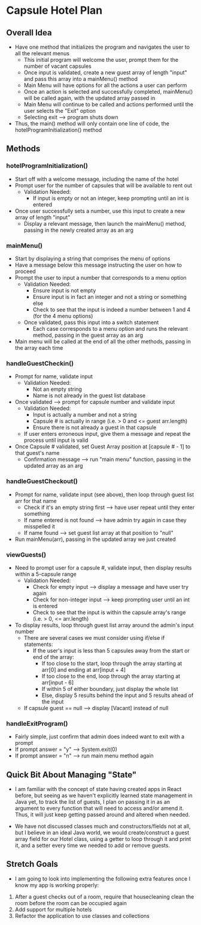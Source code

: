 # Capsule Hotel Plan
## Overall Idea
* Have one method that initializes the program and navigates the user to all the relevant menus
  * This initial program will welcome the user, prompt them for the number of vacant capsules 
  * Once input is validated, create a new guest array of length "input" and pass this array into a mainMenu() method
  * Main Menu will have options for all the actions a user can perform
  * Once an action is selected and successfully completed, mainMenu() will be called again, with the updated array passed in
  * Main Menu will continue to be called and actions performed until the user selects the "Exit" option
  * Selecting exit --> program shuts down
* Thus, the main() method will only contain one line of code, the hotelProgramInitialization() method

## Methods

### hotelProgramInitialization()
* Start off with a welcome message, including the name of the hotel
* Prompt user for the number of capsules that will be available to rent out
  * Validation Needed:
    * If input is empty or not an integer, keep prompting until an int is entered
* Once user successfully sets a number, use this input to create a new array of length "input"
  * Display a relevant message, then launch the mainMenu() method, passing in the newly created array as an arg

### mainMenu()
* Start by displaying a string that comprises the menu of options
* Have a message below this message instructing the user on how to proceed
* Prompt the user to input a number that corresponds to a menu option
  * Validation Needed:
      * Ensure input is not empty
      * Ensure input is in fact an integer and not a string or something else
      * Check to see that the input is indeed a number between 1 and 4 (for the 4 menu options)
  * Once validated, pass this input into a switch statement
    * Each case corresponds to a menu option and runs the relevant method, passing in the guest array as an arg
* Main menu will be called at the end of all the other methods, passing in the array each time

### handleGuestCheckin()
* Prompt for name, validate input
    * Validation Needed:
        * Not an empty string
        * Name is not already in the guest list database
* Once validated --> prompt for capsule number and validate input
  * Validation Needed:
    * Input is actually a number and not a string
    * Capsule # is actually in range (i.e. > 0 and <= guest arr.length)
    * Ensure there is not already a guest in that capsule
  * If user enters erroneous input, give them a message and repeat the process until input is valid
* Once Capsule # validated, set Guest Array position at [capsule # - 1] to that guest's name
  * Confirmation message --> run "main menu" function, passing in the updated array as an arg
  
### handleGuestCheckout()
* Prompt for name, validate input (see above), then loop through guest list arr for that name
  * Check if it's an empty string first --> have user repeat until they enter something
  * If name entered is not found --> have admin try again in case they misspelled it 
  * If name found --> set guest list array at that position to "null"
* Run mainMenu(arr), passing in the updated array we just created
      
### viewGuests() 
* Need to prompt user for a capsule #, validate input, then display results within a 5-capsule range
  * Validation Needed:
    * Check for empty input --> display a message and have user try again
    * Check for non-integer input --> keep prompting user until an int is entered
    * Check to see that the input is within the capsule array's range (i.e. > 0, <= arr.length)
* To display results, loop through guest list array around the admin's input number
  * There are several cases we must consider using if/else if statements:
    * If the user's input is less than 5 capsules away from the start or end of the array:
      * If too close to the start, loop through the array starting at arr[0] and ending at arr[input + 4]
      * If too close to the end, loop through the array starting at arr[input - 6]
      * If within 5 of either boundary, just display the whole list
      * Else, display 5 results behind the input and 5 results ahead of the input
  * If capsule guest == null --> display [Vacant] instead of null

### handleExitProgram()
* Fairly simple, just confirm that admin does indeed want to exit with a prompt 
* If prompt answer = "y" --> System.exit(0)
* If prompt answer = "n" --> run main menu method again

## Quick Bit About Managing "State"
* I am familiar with the concept of state having created apps in React before, but seeing as we haven't
explicitly learned state management in Java yet, to track the list of guests, I plan on passing it in as an argument to every function that will need to access and/or amend it. Thus, it will just keep getting passed around and altered when needed.
  
* We have not discussed classes much and constructors/fields not at all, but I believe in an ideal Java world,
we would create/construct a guest array field for our Hotel class, using a getter to loop through it and print it, and a setter every time we needed to add or remove guests.
  
## Stretch Goals
* I am going to look into implementing the following extra features once I know my app is working properly:
1) After a guest checks out of a room, require that housecleaning clean the room before the room can be occupied again
2) Add support for multiple hotels
3) Refactor the application to use classes and collections